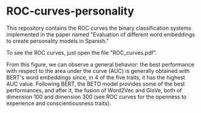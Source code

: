 # ROC-curves-personality

This repository contains the ROC curves the binary classification systems implemented in the paper named "Evaluation of different word embeddings to create personality models in Spanish."

To see the ROC curves, just open the file "ROC_curves.pdf".

From this figure, we can observe a general behavior: the best performance with respect to the area under the curve (AUC) is generally obtained with BERT's word embeddings since, in 4 of the five traits, it has the highest AUC value. Following BERT, the BETO model provides some of the best performances, and after it, the fusion of Word2Vec and GloVe, both of dimension 100 and dimension 300 (see ROC curves for the openness to experience and conscientiousness traits).
